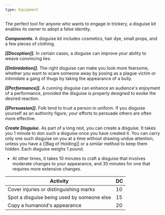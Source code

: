 ```yaml
---
type: Equipment
---
```

The perfect tool for anyone who wants to engage in trickery, a disguise kit enables its owner to adopt a false identity.

**_Components._** A disguise kit includes cosmetics, hair dye, small props, and a few pieces of clothing.

**_[[Deception]]._** In certain cases, a disguise can improve your ability to weave convincing lies.

**_[[Intimidation]]._** The right disguise can make you look more fearsome, whether you want to scare someone away by posing as a plague victim or intimidate a gang of thugs by taking the appearance of a bully.

**_[[Performance]]._** A cunning disguise can enhance an audience's enjoyment of a performance, provided the disguise is properly designed to evoke the desired reaction.

**_[[Persuasion]]._** Folk tend to trust a person in uniform. If you disguise yourself as an authority figure, your efforts to persuade others are often more effective.

**_Create Disguise._** As part of a long rest, you can create a disguise. It takes you 1 minute to don such a disguise once you have created it. You can carry only one such disguise on you at a time without drawing undue attention, unless you have a [[Bag of Holding]] or a similar method to keep them hidden. Each disguise weighs 1 pound.

- At other times, it takes 10 minutes to craft a disguise that involves moderate changes to your appearance, and 30 minutes for one that requires more extensive changes.

|Activity|DC|
|---|---|
|Cover injuries or distinguishing marks|10|
|Spot a disguise being used by someone else|15|
|Copy a humanoid's appearance|20|